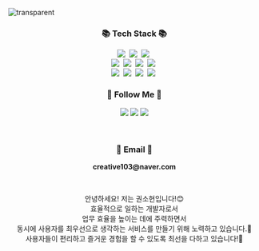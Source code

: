 ![transparent](https://capsule-render.vercel.app/api?type=transparent&fontColor=F5C0CA&text=Sohyun's%20GitHub%20&height=150&fontSize=60&desc=Welcome!&descAlignY=75&descAlign=60)
<br>

<h3 align="center">📚 Tech Stack 📚</h3>
<p align="center">
  <img src="https://img.shields.io/badge/Java-007396?style=flat-square&logo=Java&logoColor=white"/></a>&nbsp
  <img src="https://img.shields.io/badge/Python-3766AB?style=flat-square&logo=Python&logoColor=white"/></a>&nbsp 
  <img src="https://img.shields.io/badge/Javascript-ffb13b?style=flat-square&logo=javascript&logoColor=white"/></a>&nbsp 
  <br>
  <img src="https://img.shields.io/badge/Spring-6DB33F?style=flat-square&logo=Spring&logoColor=white"/></a>&nbsp
  <img src="https://img.shields.io/badge/SpringBoot-6DB33F?style=flat-square&logo=SpringBoot&logoColor=white"/></a>&nbsp 
  <img src="https://img.shields.io/badge/Node.js-339933?style=flat-square&logo=Node.js&logoColor=white"/></a>&nbsp
  <img src="https://img.shields.io/badge/Express-000000?style=flat-square&logo=Express&logoColor=white"/></a>&nbsp
  <br>
  <img src="https://img.shields.io/badge/Mysql-E6B91E?style=flat-square&logo=MySql&logoColor=white"/></a>&nbsp 
  <img src="https://img.shields.io/badge/AWS-232F3E?style=flat-square&logo=AmazonAWS&logoColor=white"/></a>&nbsp 
  <img src="https://img.shields.io/badge/Docker-2496ED?style=flat-square&logo=Docker&logoColor=white"/></a>&nbsp 
  <img src="https://img.shields.io/badge/Jenkins-D24939?style=flat-square&logo=Jenkins&logoColor=white"/></a>&nbsp 
</p>

<h3 align="center">🌈 Follow Me 🌈</h3>
<p align="center">
  <a href="https://creative103.tistory.com" target="_blank"><img src="https://img.shields.io/badge/Tistory-535D6C?style=flat-square&logo=Tistory&logoColor=white"/></a>
  <a href="https://creative103.notion.site/creative103/10ad2f664e3d4ae2a9c79b21076de2b7" target="_blank"><img src="https://img.shields.io/badge/Notion-000000?style=flat-square&logo=Notion&logoColor=white"/></a>
  <a href="mailto:thgus4982@gmail.com" target="_blank"><img src="https://img.shields.io/badge/Gmail-d14836?style=flat-square&logo=Gmail&logoColor=white&link=thgus4982@gmail.com"/></a>
</p>
<br>

<h3 align="center">📧 Email 📧</h3>
<p align="center">
  <Strong>creative103@naver.com</Strong>
</p>

<br>

<p align="center">
  안녕하세요! 저는 권소현입니다!😊<br>
  효율적으로 일하는 개발자로서<br>
  업무 효율을 높이는 데에 주력하면서<br>
  동시에 사용자를 최우선으로 생각하는 서비스를 만들기 위해 노력하고 있습니다.💪<br>
  사용자들이 편리하고 즐거운 경험을 할 수 있도록 최선을 다하고 있습니다!🚀<br>
</p>

<br>
